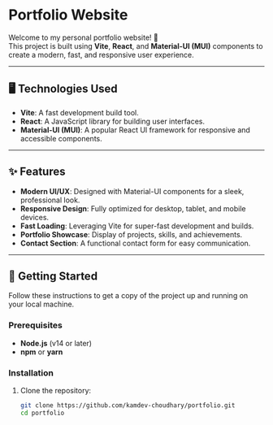 # Portfolio Website

Welcome to my personal portfolio website! 🚀  
This project is built using **Vite**, **React**, and **Material-UI (MUI)** components to create a modern, fast, and responsive user experience.

---

## 🖥️ Technologies Used

- **Vite**: A fast development build tool.
- **React**: A JavaScript library for building user interfaces.
- **Material-UI (MUI)**: A popular React UI framework for responsive and accessible components.

---

## ✨ Features

- **Modern UI/UX**: Designed with Material-UI components for a sleek, professional look.
- **Responsive Design**: Fully optimized for desktop, tablet, and mobile devices.
- **Fast Loading**: Leveraging Vite for super-fast development and builds.
- **Portfolio Showcase**: Display of projects, skills, and achievements.
- **Contact Section**: A functional contact form for easy communication.

---

## 🚀 Getting Started

Follow these instructions to get a copy of the project up and running on your local machine.

### Prerequisites

- **Node.js** (v14 or later)
- **npm** or **yarn**

### Installation

1. Clone the repository:
   ```bash
   git clone https://github.com/kamdev-choudhary/portfolio.git
   cd portfolio
   ```
